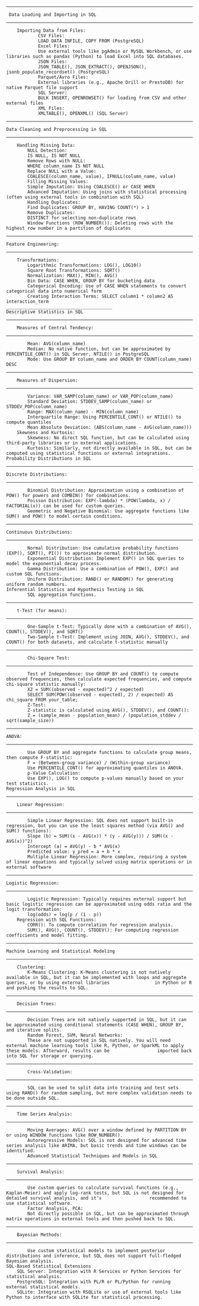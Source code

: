 ________________________________________
	 Data Loading and Importing in SQL
________________________________________
		Importing Data from Files:
				CSV Files: 
		 		LOAD DATA INFILE, COPY FROM (PostgreSQL)
				Excel Files: 
		 		Use external tools like pgAdmin or MySQL Workbench, or use libraries such as pandas (Python) to load Excel into SQL databases.
				JSON Files: 
		 		JSON_TABLE(), JSON_EXTRACT(), OPENJSON(), jsonb_populate_recordset() (PostgreSQL)
				Parquet/Avro Files: 
		 		External libraries (e.g., Apache Drill or PrestoDB) for native Parquet file support
				SQL Server: 
		 		BULK INSERT, OPENROWSET() for loading from CSV and other external files
				XML Files: 
		 		XMLTABLE(), OPENXML() (SQL Server)
________________________________________
	Data Cleaning and Preprocessing in SQL
________________________________________
		Handling Missing Data:
			NULL Detection: 
	 		IS NULL, IS NOT NULL
			Remove Rows with NULL: 
	 		WHERE column_name IS NOT NULL
			Replace NULL with a Value: 
	 		COALESCE(column_name, value), IFNULL(column_name, value)
			Filling Missing Values:
			Simple Imputation: Using COALESCE() or CASE WHEN
			Advanced Imputation: Using joins with statistical processing (often using external tools in combination with SQL)
			Handling Duplicates:
			Find Duplicates: GROUP BY, HAVING COUNT(*) > 1
			Remove Duplicates:
			DISTINCT for selecting non-duplicate rows
			Window Functions (ROW_NUMBER()): Deleting rows with the highest row number in a partition of duplicates
________________________________________
	Feature Engineering:
________________________________________
		Transformations:
			Logarithmic Transformations: LOG(), LOG10()
			Square Root Transformations: SQRT()
			Normalization: MAX(), MIN(), AVG()
			Bin Data: CASE WHEN, GROUP BY for bucketing data
			Categorical Encoding: Use of CASE WHEN statements to convert categorical data into numerical form
			Creating Interaction Terms: SELECT column1 * column2 AS interaction_term
	________________________________________
 	Descriptive Statistics in SQL
________________________________________
		Measures of Central Tendency:
________________________________________
			Mean: AVG(column_name)
			Median: No native function, but can be approximated by PERCENTILE_CONT() in SQL Server, NTILE() in PostgreSQL
			Mode: Use GROUP BY column_name and ORDER BY COUNT(column_name) DESC
________________________________________
		Measures of Dispersion:
________________________________________
			Variance: VAR_SAMP(column_name) or VAR_POP(column_name)
			Standard Deviation: STDDEV_SAMP(column_name) or STDDEV_POP(column_name)
			Range: MAX(column_name) - MIN(column_name)
			Interquartile Range: Using PERCENTILE_CONT() or NTILE() to compute quantiles
			Mean Absolute Deviation: (ABS(column_name - AVG(column_name)))
		Skewness and Kurtosis:
			Skewness: No direct SQL function, but can be calculated using third-party libraries or in external applications.
			Kurtosis: Similarly, not directly available in SQL, but can be computed using statistical functions or external integrations.
	Probability Distributions in SQL
________________________________________
	Discrete Distributions:
________________________________________
			Binomial Distribution: Approximation using a combination of POW() for powers and COMBIN() for combinations.
			Poisson Distribution: EXP(-lambda) * (POW(lambda, x) / FACTORIAL(x)) can be used for custom queries.
			Geometric and Negative Binomial: Use aggregate functions like SUM() and POW() to model certain conditions.
________________________________________
	Continuous Distributions:
________________________________________
			Normal Distribution: Use cumulative probability functions (EXP(), SQRT(), PI()) to approximate normal distribution.
			Exponential Distribution: Implement EXP() in SQL queries to model the exponential decay process.
			Gamma Distribution: Use a combination of POW(), EXP() and custom SQL functions.
			Uniform Distribution: RAND() or RANDOM() for generating uniform random numbers.
	Inferential Statistics and Hypothesis Testing in SQL
			SQL aggregation functions.
________________________________________
		t-Test (for means):
________________________________________
			One-Sample t-Test: Typically done with a combination of AVG(), COUNT(), STDDEV(), and SQRT()
			Two-Sample t-Test: Implement using JOIN, AVG(), STDDEV(), and COUNT() for both datasets, and calculate t-statistic manually
________________________________________
			Chi-Square Test:
________________________________________
			Test of Independence: Use GROUP BY and COUNT() to compute observed frequencies, then calculate expected frequencies, and compute chi-square statistic manually:
			X2 = SUM((observed - expected)^2 / expected)
			SELECT SUM(POW((observed - expected), 2) / expected) AS chi_square FROM your_table;
			Z-Test:
			Z-statistic is calculated using AVG(), STDDEV(), and COUNT():
			Z = (sample_mean - population_mean) / (population_stddev / sqrt(sample_size))
________________________________________
	ANOVA:
________________________________________
			Use GROUP BY and aggregate functions to calculate group means, then compute F-statistic:
			F = (Between-group variance) / (Within-group variance)
			Use PERCENTILE_CONT() for approximating quantiles in ANOVA.
			p-Value Calculation:
			Use EXP(), LOG() to compute p-values manually based on your test statistics.
	Regression Analysis in SQL
________________________________________
		Linear Regression:
________________________________________
			Simple Linear Regression: SQL does not support built-in regression, but you can use the least squares method (via AVG() and SUM() functions):
			Slope (b) = SUM((x - AVG(x)) * (y - AVG(y))) / SUM((x - AVG(x))^2)
			Intercept (a) = AVG(y) - b * AVG(x)
			Predicted value: y_pred = a + b * x
			Multiple Linear Regression: More complex, requiring a system of linear equations and typically solved using matrix operations or in external software
________________________________________
	Logistic Regression:
________________________________________
			Logistic Regression: Typically requires external support but basic logistic regression can be approximated using odds ratio and the logit transformation:
			log(odds) = log(p / (1 - p))
		Regression with SQL Functions:
			CORR(): To compute correlation for regression analysis.
			SUM(), AVG(), COUNT(), STDDEV(): For computing regression coefficients and model fitting.
________________________________________
	Machine Learning and Statistical Modeling
________________________________________
		Clustering:
			K-Means Clustering: K-Means clustering is not natively available in SQL, but it can be implemented with loops and aggregate queries, or by using external libraries 				in Python or R and pushing the results to SQL.
________________________________________
		Decision Trees:
________________________________________
			Decision Trees are not natively supported in SQL, but it can be approximated using conditional statements (CASE WHEN), GROUP BY, and iterative splits.
			Random Forest, SVM, Neural Networks:
			These are not supported in SQL natively. You will need external machine learning tools like R, Python, or SparkML to apply these models. Afterward, results can be 					imported back into SQL for storage or querying.
________________________________________
			Cross-Validation:
________________________________________
			SQL can be used to split data into training and test sets using RAND() for random sampling, but more complex validation needs to be done outside SQL.
________________________________________
		Time Series Analysis:
________________________________________
			Moving Averages: AVG() over a window defined by PARTITION BY or using WINDOW functions like ROW_NUMBER().
			Autoregressive Models: SQL is not designed for advanced time series analysis like ARIMA, but basic trends and time windows can be identified.
			Advanced Statistical Techniques and Models in SQL
________________________________________
		Survival Analysis:
________________________________________
			Use custom queries to calculate survival functions (e.g., Kaplan-Meier) and apply log-rank tests, but SQL is not designed for detailed survival analysis, and it's 					recommended to use statistical software.
			Factor Analysis, PCA:
			Not directly possible in SQL, but can be approximated through matrix operations in external tools and then pushed back to SQL.
________________________________________
		Bayesian Methods:
________________________________________
			Use custom statistical models to implement posterior distributions and inference, but SQL does not support full-fledged Bayesian analysis.
	SQL-Based Statistical Extensions
		SQL Server: Integration with R Services or Python Services for statistical analysis.
		PostgreSQL: Integration with PL/R or PL/Python for running external statistical models.
		SQLite: Integration with RSQLite or use of external tools like Python to interface with SQLite for statistical processing.
